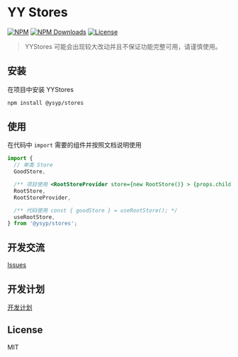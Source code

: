 # YY Stores

[![NPM][npm-version-image]][npm-version-url] [![NPM Downloads][npm-downloads-image]][npm-version-url] [![License][license-image]][license-url]

> YYStores 可能会出现较大改动并且不保证功能完整可用，请谨慎使用。

## 安装

在项目中安装 YYStores

```bash
npm install @ysyp/stores
```

## 使用

在代码中 `import` 需要的组件并按照文档说明使用

```js
import {
  // 单类 Store
  GoodStore,

  /** 项目使用 <RootStoreProvider store={new RootStore()} > {props.children} </RootStoreProvider> */
  RootStore,
  RootStoreProvider,

  /** 代码使用 const { goodStore } = useRootStore(); */
  useRootStore,
} from '@ysyp/stores';
```

## 开发交流

[Issues
](https://github.com/Yuansheng-Tech/YYStores/issues)

## 开发计划

[开发计划](./PLANS.md)

## License

MIT

[npm-version-image]: https://img.shields.io/npm/v/@ysyp/stores.svg?style=flat-square
[npm-version-url]: https://www.npmjs.com/package/@ysyp/stores
[npm-downloads-image]: https://img.shields.io/npm/dm/@ysyp/stores?style=flat-square
[npm-downloads-url]: https://www.npmjs.com/package/@ysyp/stores
[license-image]: https://img.shields.io/github/license/Yuansheng-Tech/YYStores?style=flat-square
[license-url]: https://github.com/Yuansheng-Tech/YYStores/blob/master/LICENSE
